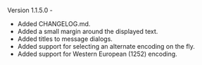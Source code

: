 Version 1.1.5.0 -

- Added CHANGELOG.md.
- Added a small margin around the displayed text.
- Added titles to message dialogs.
- Added support for selecting an alternate encoding on the fly.
- Added support for Western European (1252) encoding.
